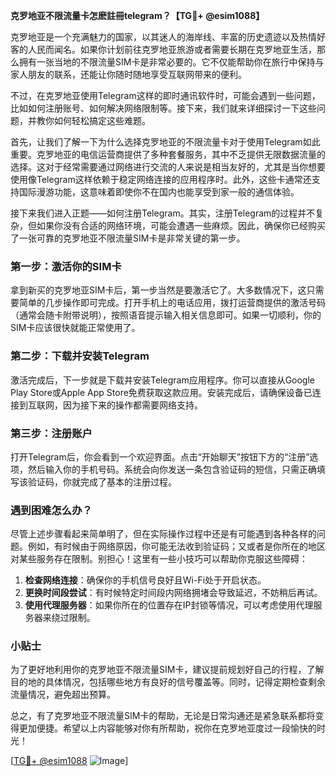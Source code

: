**克罗地亚不限流量卡怎麽註冊telegram？【TG💪+ @esim1088】**

克罗地亚是一个充满魅力的国家，以其迷人的海岸线、丰富的历史遗迹以及热情好客的人民而闻名。如果你计划前往克罗地亚旅游或者需要长期在克罗地亚生活，那么拥有一张当地的不限流量SIM卡是非常必要的。它不仅能帮助你在旅行中保持与家人朋友的联系，还能让你随时随地享受互联网带来的便利。

不过，在克罗地亚使用Telegram这样的即时通讯软件时，可能会遇到一些问题，比如如何注册账号、如何解决网络限制等。接下来，我们就来详细探讨一下这些问题，并教你如何轻松搞定这些难题。

首先，让我们了解一下为什么选择克罗地亚的不限流量卡对于使用Telegram如此重要。克罗地亚的电信运营商提供了多种套餐服务，其中不乏提供无限数据流量的选择。这对于经常需要通过网络进行交流的人来说是相当友好的，尤其是当你想要使用像Telegram这样依赖于稳定网络连接的应用程序时。此外，这些卡通常还支持国际漫游功能，这意味着即使你不在国内也能享受到家一般的通信体验。

接下来我们进入正题——如何注册Telegram。其实，注册Telegram的过程并不复杂，但如果你没有合适的网络环境，可能会遭遇一些麻烦。因此，确保你已经购买了一张可靠的克罗地亚不限流量SIM卡是非常关键的第一步。

### 第一步：激活你的SIM卡

拿到新买的克罗地亚SIM卡后，第一步当然是要激活它了。大多数情况下，这只需要简单的几步操作即可完成。打开手机上的电话应用，拨打运营商提供的激活号码（通常会随卡附带说明），按照语音提示输入相关信息即可。如果一切顺利，你的SIM卡应该很快就能正常使用了。

### 第二步：下载并安装Telegram

激活完成后，下一步就是下载并安装Telegram应用程序。你可以直接从Google Play Store或Apple App Store免费获取这款应用。安装完成后，请确保设备已连接到互联网，因为接下来的操作都需要网络支持。

### 第三步：注册账户

打开Telegram后，你会看到一个欢迎界面。点击“开始聊天”按钮下方的“注册”选项，然后输入你的手机号码。系统会向你发送一条包含验证码的短信，只需正确填写该验证码，你就完成了基本的注册过程。

### 遇到困难怎么办？

尽管上述步骤看起来简单明了，但在实际操作过程中还是有可能遇到各种各样的问题。例如，有时候由于网络原因，你可能无法收到验证码；又或者是你所在的地区对某些服务存在限制。别担心！这里有一些小技巧可以帮助你克服这些障碍：

1. **检查网络连接**：确保你的手机信号良好且Wi-Fi处于开启状态。
2. **更换时间段尝试**：有时候特定时间段内网络拥堵会导致延迟，不妨稍后再试。
3. **使用代理服务器**：如果你所在的位置存在IP封锁等情况，可以考虑使用代理服务器来绕过限制。

### 小贴士

为了更好地利用你的克罗地亚不限流量SIM卡，建议提前规划好自己的行程，了解目的地的具体情况，包括哪些地方有良好的信号覆盖等。同时，记得定期检查剩余流量情况，避免超出预算。

总之，有了克罗地亚不限流量SIM卡的帮助，无论是日常沟通还是紧急联系都将变得更加便捷。希望以上内容能够对你有所帮助，祝你在克罗地亚度过一段愉快的时光！

[[TG💪+ @esim1088](https://t.me/s/esim1088) ![Image](https://i.postimg.cc/4NQfJmqS/Snipaste-2025-05-13-00-14-12.png)]
